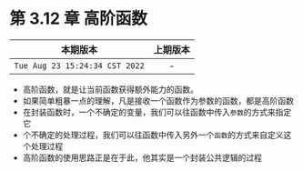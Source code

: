 # 第 3.12 章 高阶函数

|本期版本|上期版本
|:---:|:---:
`Tue Aug 23 15:24:34 CST 2022` | -


* 高阶函数，就是让当前函数获得额外能力的函数。
* 如果简单粗暴一点的理解，凡是接收一个函数作为参数的函数，都是高阶函数
* 在封装函数时，一个不确定的变量，我们可以往函数中传入`参数`的方式来指定它
* 个不确定的处理过程，我们可以往函数中传入另外一个`函数`的方式来自定义这个处理过程
* 高阶函数的使用思路正是在于此，他其实是一个封装公共逻辑的过程